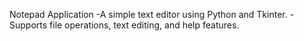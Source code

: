Notepad Application
 -A simple text editor using Python and Tkinter.
  -Supports file operations, text editing, and help features.
